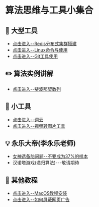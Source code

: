 算法思维与工具小集合     
======

## :floppy_disk: 大型工具
- [点击进入--Redis分布式集群搭建](https://github.com/KissMyLady/Tools/blob/master/note/redis_goup.md)  
- [点击进入--Linux命令与使用](https://github.com/KissMyLady/Tools/blob/master/note/linux_com.md)    
- [点击进入--Git工具使用](https://github.com/CyC2018/CS-Notes/blob/master/notes/Git.md)    


## :pencil2: 算法实例讲解  
 - [点击进入--斐波那契数列](https://github.com/KissMyLady/Tools/blob/master/algorithem/feibo.md)    
 
 
## :wrench:  小工具
- [点击进入--词云](https://github.com/KissMyLady/Word_Cloud)  
- [点击进入--视频转图片工具](https://github.com/KissMyLady/Exchaneg-video-to-photo)


## :bulb: 永乐大帝(李永乐老师)  
- [女神选备胎问题--不要成为37%的样本](https://github.com/KissMyLady/Daily_Tools_Create/blob/master/Goddess/Goddess_test.md)  
- 汉诺塔游戏(递归算法)---敬请期待   


## :watermelon: 其他教程   
- [点击进入--MacOS教程安装](https://github.com/KissMyLady/Tools/blob/master/Word_Cloud/virtual_mac.md)  
- [点击进入--如何屏蔽网页广告](https://github.com/KissMyLady/Tools/blob/master/note/adbblock.md)    
  

